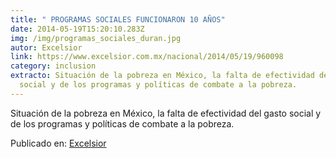 ```yaml
---
title: " PROGRAMAS SOCIALES FUNCIONARON 10 AÑOS"
date: 2014-05-19T15:20:10.283Z
img: /img/programas_sociales_duran.jpg
autor: Excelsior
link: https://www.excelsior.com.mx/nacional/2014/05/19/960098
category: inclusion
extracto: Situación de la pobreza en México, la falta de efectividad del gasto
  social y de los programas y políticas de combate a la pobreza.
---
```

<!--StartFragment-->

Situación de la pobreza en México, la falta de efectividad del gasto social y de los programas y políticas de combate a la pobreza.

Publicado en: [Excelsior](http://www.excelsior.com.mx/nacional/2014/05/19/960098)

<!--EndFragment-->